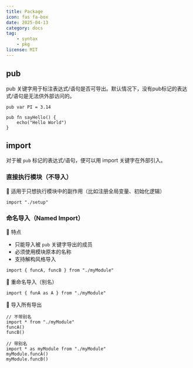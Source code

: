 ```yaml
---
title: Package
icon: fas fa-box
date: 2025-04-13
category: docs
tag: 
    - syntax
    - pkg
license: MIT
---
```


## pub
pub 关键字用于标注表达式/语句是否可导出。默认情况下，没有pub标记的表达式/语句是无法供外部访问的。
```hulo
pub var PI = 3.14

pub fn sayHello() {
    echo("Hello World")
}
```

## import
对于被 `pub` 标记的表达式/语句，便可以用 import 关键字在外部引入。

### 直接执行模块（不导入）
📌 适用于只想执行模块中的副作用（比如注册全局变量、初始化逻辑）
```hulo
import "./setup"
```

### 命名导入（Named Import）
📌 特点
* 只能导入被 `pub` 关键字导出的成员
* 必须使用模块原本的名称
* 支持解构风格导入
```hulo
import { funcA, funcB } from "./myModule"
```

🔹 重命名导入（别名）
```hulo
import { funA as A } from "./myModule"
```

🔹 导入所有导出
```hulo
// 不带别名
import * from "./myModule"
funcA()
funcB()

// 带别名
import * as myModule from "./myModule"
myModule.funcA()
myModule.funcB()
```